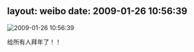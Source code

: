 layout: weibo
date: 2009-01-26 10:56:39
---
<meta name="referrer" content="no-referrer" />

<img src="/images/renren.ico" style="float: left;"/>2009-01-26 10:56:39

给所有人拜年了！！

